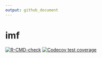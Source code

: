 ```yaml
---
output: github_document
---
```


# imf

<!-- badges: start -->
[![R-CMD-check](https://github.com/Teal-Insights/r-imf/actions/workflows/R-CMD-check.yaml/badge.svg)](https://github.com/Teal-Insights/r-imf/actions/workflows/R-CMD-check.yaml)
[![Codecov test coverage](https://codecov.io/gh/Teal-Insights/r-imf/graph/badge.svg)](https://app.codecov.io/gh/Teal-Insights/r-imf)
<!-- badges: end -->
